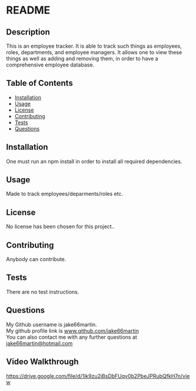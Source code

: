 
 # README 

## Description
This is an employee tracker. It is able to track such things as employees, roles, departments, and employee managers. It allows one to view these things as well as adding and removing them, in order to have a comprehensive employee database.

## Table of Contents
- [Installation](#installation)
- [Usage](#usage)
- [License](#license)
- [Contributing](#contributing)
- [Tests](#tests)
- [Questions](#questions)

## <h2 id = "installation">Installation</h2>
One must run an npm install in order to install all required dependencies.

## <h2 id ="usage">Usage</h2>
Made to track employees/deparments/roles etc.

## <h2 id = "license">License</h2>
No license has been chosen for this project..      
      



## <h2 id ="contributing">Contributing</h2>
Anybody can contribute.

## <h2 id = "tests">Tests</h2>
There are no test instructions.

## <h2 id = "questions">Questions</h2>
My Github username is jake66martin.   
My github profile link is www.github.com/jake66martin   
You can also contact me with any further questions at jake66martin@hotmail.com  

## Video Walkthrough
https://drive.google.com/file/d/1jk9zu2jBsDbFUqv0b2PbeJPRubQfkH7n/view
